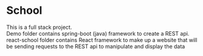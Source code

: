 # School

This is a full stack project.\
Demo folder contains spring-boot (java) framework to create a REST api.\
react-school folder contains React framework to make up a website that will be sending requests to the REST api to manipulate and display the data
